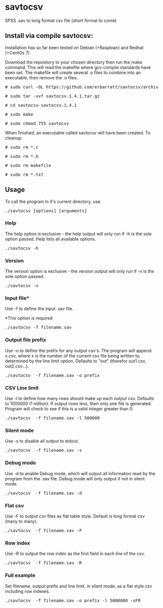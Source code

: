 # savtocsv
SPSS .sav to long format csv file (short format to come)

<h2>Install via compile savtocsv:</h2>

Installation has so far been tested on Debian (+Raspbian) and Redhat (+CentOs 7).

Download the repository to your chosen directory then run the make command. This will read the makefile where gcc compile standards have been set. The makefile will create several .o files to combine into an executable, then remove the .o files.

<pre># sudo curl -OL https://github.com/erbarratt/savtocsv/archive/refs/tags/savtocsv.1.4.1.tar.gz</pre>
<pre># sudo tar -xvf savtocsv.1.4.1.tar.gz</pre>
<pre># cd savtocsv-savtocsv.1.4.1</pre>
<pre># sudo make</pre>
<pre># sudo chmod 755 savtocsv</pre>

When finished, an executable called savtocsv will have been created. To cleanup:

<pre># sudo rm *.c</pre>
<pre># sudo rm *.h</pre>
<pre># sudo rm makefile</pre>
<pre># sudo rm *.txt</pre>

<h2>Usage</h2>

To call the program in it's current directory, use:

<pre>./savtocsv [options] [arguments]</pre>

<h3>Help</h3>

The help option is exclusive - the help output will only run if -h is the sole option passed. Help lists all available options.

<pre>./savtocsv -h</pre>

<h3>Version</h3>

The version option is exclusive - the version output will only run if -v is the sole option passed.

<pre>./savtocsv -v</pre>

<h3>Input file*</h3>

Use -f to define the input .sav file.

*This option is required

<pre>./savtocsv -f filename.sav</pre>

<h3>Output file prefix</h3>

Use -o to define the prefix for any output csv's. The program will append x.csv, where x is the number of the current csv file being written to, determined by the line limit option. Defaults to "out" (therefor out1.csv, out2.csv...).

<pre>./savtocsv  -f filename.sav -o prefix</pre>

<h3>CSV Line limit</h3>

Use -l to define how many rows should make up each output csv. Defaults to 1000000 (1 million). If output rows less, then only one file is generated. Program will check to see if this is a valid integer greater than 0.

<pre>./savtocsv  -f filename.sav -l 500000</pre>

<h3>Silent mode</h3>

Use -s to disable all output to stdout.

<pre>./savtocsv  -f filename.sav -s</pre>

<h3>Debug mode</h3>

Use -d to enable Debug mode, which will output all information read by the program from the .sav file. Debug mode will only output if not in silent mode.

<pre>./savtocsv  -f filename.sav -d</pre>

<h3>Flat csv</h3>

Use -F to output csv files as flat table style. Default is long format csv (many to many).

<pre>./savtocsv  -f filename.sav -F</pre>

<h3>Row index</h3>

Use -R to output the row index as the first field in each line of the csv.

<pre>./savtocsv  -f filename.sav -R</pre>

<h3>Full example</h3>

Set filename, output prefix and line limit, in silent mode, as a flat style csv including row indexes.

<pre>./savtocsv  -f filename.sav -o prefix -l 5000000 -sFR</pre>
